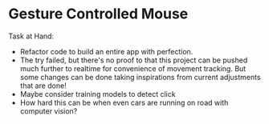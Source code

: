 # Gesture Controlled Mouse

Task at Hand:

- Refactor code to build an entire app with perfection.
- The try failed, but there's no proof to that this project can be pushed much further to realtime for convenience of movement tracking. But some changes can be done taking inspirations from current adjustments that are done!
- Maybe consider training models to detect click
- How hard this can be when even cars are running on road with computer vision?
